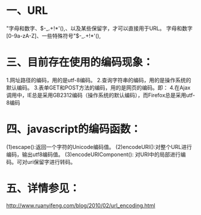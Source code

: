 # 一、URL
"字母和数字、$-_.+!*'(),、以及某些保留字，才可以直接用于URL。
字母和数字[0-9a-zA-Z]、一些特殊符号"$-_.+!*'(),

# 三、目前存在使用的编码现象：
1.网址路径的编码，用的是utf-8编码。
2.查询字符串的编码，用的是操作系统的默认编码。
3.表单GET和POST方法的编码，用的是网页的编码。即：<meta http-equiv="Content-Type" content="text/html;charset=xxxx">
4.在Ajax调用中，IE总是采用GB2312编码（操作系统的默认编码），而Firefox总是采用utf-8编码

# 四、javascript的编码函数：
(1)escape():返回一个字符的Unicode编码值。
(2)encodeURI():对整个URL进行编码，输出utf8编码值。
(3)encodeURIComponent(): 对URI中的局部进行编码。可对uri保留字进行转码。

# 五、详情参见：
http://www.ruanyifeng.com/blog/2010/02/url_encoding.html

